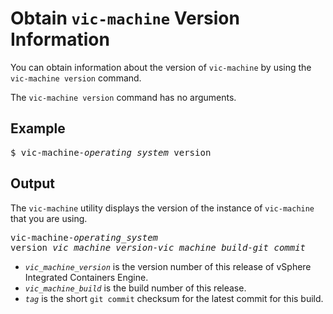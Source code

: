 # Obtain `vic-machine` Version Information #

You can obtain information about the version of `vic-machine` by using the `vic-machine version` command.

The `vic-machine version` command has no arguments.

## Example ##

<pre>$ vic-machine-<i>operating_system</i> version</pre>

## Output ##

The `vic-machine` utility displays the version of the instance of `vic-machine` that you are using. 

<pre>vic-machine-<i>operating_system</i> 
version <i>vic_machine_version</i>-<i>vic_machine_build</i>-<i>git_commit</i></pre>

- <code><i>vic_machine_version</i></code> is the version number of this release of vSphere Integrated Containers Engine.
- <code><i>vic_machine_build</i></code> is the build number of this release.
- <code><i>tag</i></code> is the short `git commit` checksum for the latest commit for this build.